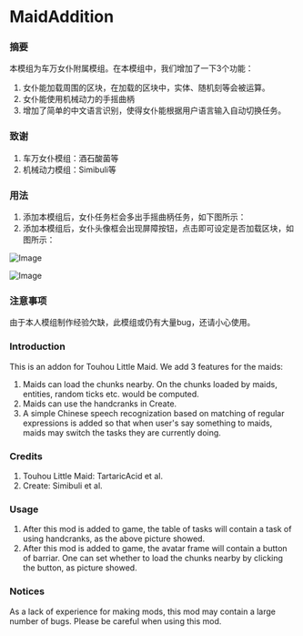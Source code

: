 # MaidAddition
### 摘要
本模组为车万女仆附属模组。在本模组中，我们增加了一下3个功能：

1. 女仆能加载周围的区块，在加载的区块中，实体、随机刻等会被运算。
2. 女仆能使用机械动力的手摇曲柄
3. 增加了简单的中文语言识别，使得女仆能根据用户语言输入自动切换任务。
### 致谢

1. 车万女仆模组：酒石酸菌等
2. 机械动力模组：Simibuli等
### 用法

1. 添加本模组后，女仆任务栏会多出手摇曲柄任务，如下图所示：
2. 添加本模组后，女仆头像框会出现屏障按钮，点击即可设定是否加载区块，如图所示：

![Image](https://github.com/user-attachments/assets/82ecaa85-9823-4549-b438-a9510d21b1db)

![Image](https://github.com/user-attachments/assets/d787cb46-3b92-45cf-9855-eb59e3275183)
### 注意事项
由于本人模组制作经验欠缺，此模组或仍有大量bug，还请小心使用。

### Introduction
This is an addon for Touhou Little Maid. We add 3 features for the maids:

1. Maids can load the chunks nearby. On the chunks loaded by maids, entities, random ticks etc. would be computed.
2. Maids can use the handcranks in Create.
3. A simple Chinese speech recognization based on matching of regular expressions is added so that when user's say something to maids, maids may switch the tasks they are currently doing.
### Credits

1. Touhou Little Maid: TartaricAcid et al.
2. Create: Simibuli et al.
### Usage

1. After this mod is added to game, the table of tasks will contain a task of using handcranks, as the above picture showed.
2. After this mod is added to game, the avatar frame will contain a button of barriar. One can set whether to load the chunks nearby by clicking the button, as picture showed.
### Notices
As a lack of experience for making mods, this mod may contain a large number of bugs. Please be careful when using this mod.
